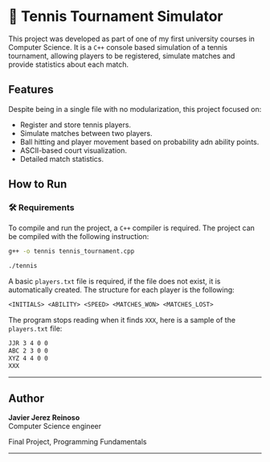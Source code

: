 # 🎾 Tennis Tournament Simulator

This project was developed as part of one of my first university courses in Computer Science. It is a `C++` console based simulation of a tennis tournament, allowing players to be registered, simulate matches and provide statistics about each match.

## Features

Despite being in a single file with no modularization, this project focused on:

- Register and store tennis players.
- Simulate matches between two players.
- Ball hitting and player movement based on probability adn ability points.
- ASCII-based court visualization.
- Detailed match statistics.

## How to Run

### 🛠️ Requirements

To compile and run the project, a `C++` compiler is required. The project can be compiled with the following instruction:

```bash
g++ -o tennis tennis_tournament.cpp

./tennis
```

A basic `players.txt` file is required, if the file does not exist, it is automatically created.
The structure for each player is the following:

```txt
<INITIALS> <ABILITY> <SPEED> <MATCHES_WON> <MATCHES_LOST>
```

The program stops reading when it finds `XXX`, here is a sample of the `players.txt` file:

```txt
JJR 3 4 0 0
ABC 2 3 0 0
XYZ 4 4 0 0
XXX
```

---

## Author

**Javier Jerez Reinoso**  
Computer Science engineer

Final Project, Programming Fundamentals

---


